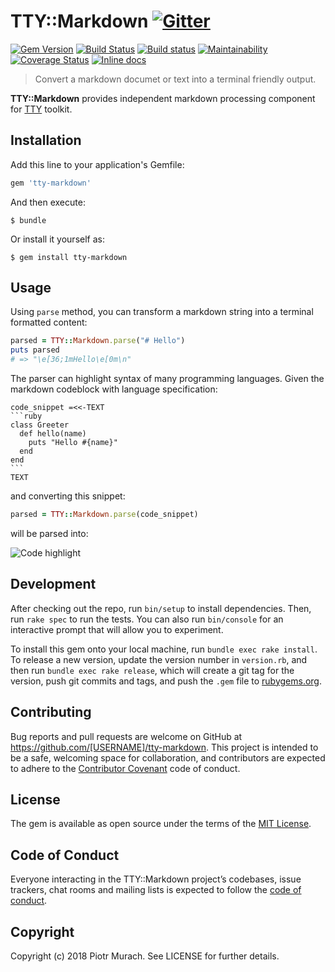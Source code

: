 # TTY::Markdown [![Gitter](https://badges.gitter.im/Join%20Chat.svg)][gitter]

[![Gem Version](https://badge.fury.io/rb/tty-markdown.svg)][gem]
[![Build Status](https://secure.travis-ci.org/piotrmurach/tty-markdown.svg?branch=master)][travis]
[![Build status](https://ci.appveyor.com/api/projects/status/k4vub4koct329ggd?svg=true)][appveyor]
[![Maintainability](https://api.codeclimate.com/v1/badges/1656060107c73ac42c2b/maintainability)][codeclimate]
[![Coverage Status](https://coveralls.io/repos/github/piotrmurach/tty-markdown/badge.svg)][coverage]
[![Inline docs](http://inch-ci.org/github/piotrmurach/tty-markdown.svg?branch=master)][inchpages]

[gitter]: https://gitter.im/piotrmurach/tty
[gem]: http://badge.fury.io/rb/tty-markdown
[travis]: http://travis-ci.org/piotrmurach/tty-markdown
[appveyor]: https://ci.appveyor.com/project/piotrmurach/tty-markdown
[codeclimate]: https://codeclimate.com/github/piotrmurach/tty-markdown/maintainability
[coverage]: https://coveralls.io/github/piotrmurach/tty-markdown
[inchpages]: http://inch-ci.org/github/piotrmurach/tty-markdown

> Convert a markdown documet or text into a terminal friendly output.


**TTY::Markdown** provides independent markdown processing component for [TTY](https://github.com/piotrmurach/tty) toolkit.

## Installation

Add this line to your application's Gemfile:

```ruby
gem 'tty-markdown'
```

And then execute:

    $ bundle

Or install it yourself as:

    $ gem install tty-markdown

## Usage

Using `parse` method, you can transform a markdown string into a terminal formatted content:

```ruby
parsed = TTY::Markdown.parse("# Hello")
puts parsed
# => "\e[36;1mHello\e[0m\n"
```

The parser can highlight syntax of many programming languages. Given the markdown codeblock with language specification:

````
code_snippet =<<-TEXT
```ruby
class Greeter
  def hello(name)
    puts "Hello #{name}"
  end
end
```
TEXT
````

and converting this snippet:

```ruby
parsed = TTY::Markdown.parse(code_snippet)
```

will be parsed into:

![Code highlight](https://cdn.rawgit.com/piotrmurach/tty-markdown/master/assets/syntax_highlight.png)

## Development

After checking out the repo, run `bin/setup` to install dependencies. Then, run `rake spec` to run the tests. You can also run `bin/console` for an interactive prompt that will allow you to experiment.

To install this gem onto your local machine, run `bundle exec rake install`. To release a new version, update the version number in `version.rb`, and then run `bundle exec rake release`, which will create a git tag for the version, push git commits and tags, and push the `.gem` file to [rubygems.org](https://rubygems.org).

## Contributing

Bug reports and pull requests are welcome on GitHub at https://github.com/[USERNAME]/tty-markdown. This project is intended to be a safe, welcoming space for collaboration, and contributors are expected to adhere to the [Contributor Covenant](http://contributor-covenant.org) code of conduct.

## License

The gem is available as open source under the terms of the [MIT License](https://opensource.org/licenses/MIT).

## Code of Conduct

Everyone interacting in the TTY::Markdown project’s codebases, issue trackers, chat rooms and mailing lists is expected to follow the [code of conduct](https://github.com/piotrmurach/tty-markdown/blob/master/CODE_OF_CONDUCT.md).

## Copyright

Copyright (c) 2018 Piotr Murach. See LICENSE for further details.
